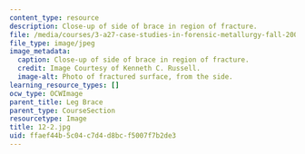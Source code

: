 ```yaml
---
content_type: resource
description: Close-up of side of brace in region of fracture.
file: /media/courses/3-a27-case-studies-in-forensic-metallurgy-fall-2007/ffaef44b5c04c7d4d8bcf5007f7b2de3_12-2.jpg
file_type: image/jpeg
image_metadata:
  caption: Close-up of side of brace in region of fracture.
  credit: Image Courtesy of Kenneth C. Russell.
  image-alt: Photo of fractured surface, from the side.
learning_resource_types: []
ocw_type: OCWImage
parent_title: Leg Brace
parent_type: CourseSection
resourcetype: Image
title: 12-2.jpg
uid: ffaef44b-5c04-c7d4-d8bc-f5007f7b2de3
---
```


